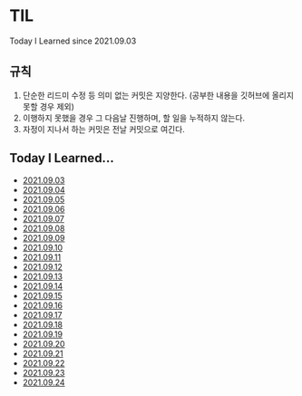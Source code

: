 # TIL
Today I Learned
since 2021.09.03



## 규칙
1. 단순한 리드미 수정 등 의미 없는 커밋은 지양한다. (공부한 내용을 깃허브에 올리지 못할 경우 제외)
2. 이행하지 못했을 경우 그 다음날 진행하며, 할 일을 누적하지 않는다.
3. 자정이 지나서 하는 커밋은 전날 커밋으로 여긴다.


## Today I Learned...
- [2021.09.03](https://github.com/NayeonKeum/BigContest2021 "빅콘테스트2021 인구특성 전처리 완료")
- [2021.09.04](https://github.com/NayeonKeum/BigContest2021 "빅콘테스트2021 시계열 데이터 공부 중 read-papers.md 참고")
- [2021.09.05](https://github.com/NayeonKeum/BigContest2021 "빅콘테스트2021 시계열 데이터 공부 중 read-papers.md 참고")
- [2021.09.06](https://github.com/NayeonKeum/BigContest2021 "빅콘테스트2021 시계열 이용하여 비무작위 결측(MNAR) 처리")
- [2021.09.07](https://github.com/NayeonKeum/BigContest2021 "빅콘테스트2021 Feature Selecting...")
- [2021.09.08](https://github.com/NayeonKeum/BigContest2021 "빅콘테스트2021 LSTM 문제 생겨서 고치는 중,,, 단순 시계열 ")
- [2021.09.09](https://github.com/NayeonKeum/BigContest2021 "빅콘테스트2021 로그 변환 ing ")
- [2021.09.10](https://github.com/NayeonKeum/BigContest2021 "빅콘테스트2021 로그 변환 아직도 안 됨 ")
- [2021.09.11](https://github.com/NayeonKeum/BigContest2021 "빅콘테스트2021 로그 변환 성공하고 왜도 파악, 로그 변환 ")
- [2021.09.12](https://github.com/NayeonKeum/BigContest2021 "빅콘테스트2021 MSE, RMSE, RMSLE, MAE 차이 파악 및 선택")
- [2021.09.13](https://github.com/NayeonKeum/BigContest2021 "빅콘테스트2021 vif 개선")
- [2021.09.14](https://github.com/NayeonKeum/BigContest2021 "빅콘테스트2021 군집별 특성 분석")
- [2021.09.15](https://github.com/NayeonKeum/BigContest2021 "빅콘테스트2021 정책 제언을 위한 공부 중(뉴스 등)")
- [2021.09.16](https://github.com/NayeonKeum/BigContest2021 "빅콘테스트2021 정책 제언 및 마무리")
- [2021.09.17](https://github.com/NayeonKeum/Solving_Algorithms/tree/master/%EB%84%BC%EC%95%8C%EC%95%9C%EC%9B%81%EC%95%A0%20%EC%8A%A4%ED%84%B0%EB%94%94 "코테 스터디 백준 4948")
- [2021.09.18](https://github.com/NayeonKeum/Solving_Algorithms/tree/master/%EB%84%BC%EC%95%8C%EC%95%9C%EC%9B%81%EC%95%A0%20%EC%8A%A4%ED%84%B0%EB%94%94 "코테 스터디 백준 1978")
- [2021.09.19](https://github.com/NayeonKeum/Solving_Algorithms/tree/master/%EB%84%BC%EC%95%8C%EC%95%9C%EC%9B%81%EC%95%A0%20%EC%8A%A4%ED%84%B0%EB%94%94 "코테 스터디 백준 9020")
- [2021.09.20](https://github.com/NayeonKeum/TIL/blob/main/read-books.md "it기업취준실전가이드 part1")
- [2021.09.21](https://github.com/NayeonKeum/TIL/blob/main/read-books.md "it기업취준실전가이드 part2")
- [2021.09.22](https://github.com/NayeonKeum/TIL/blob/main/read-books.md "it기업취준실전가이드 part3")
- [2021.09.23](https://github.com/NayeonKeum/TIL/blob/main/read-books.md "it기업취준실전가이드 part4")
- [2021.09.24](https://github.com/NayeonKeum/TIL/blob/main/GAN/DL(Andrew%20Ng)/Note-taking.md "GDSC GAN study")
